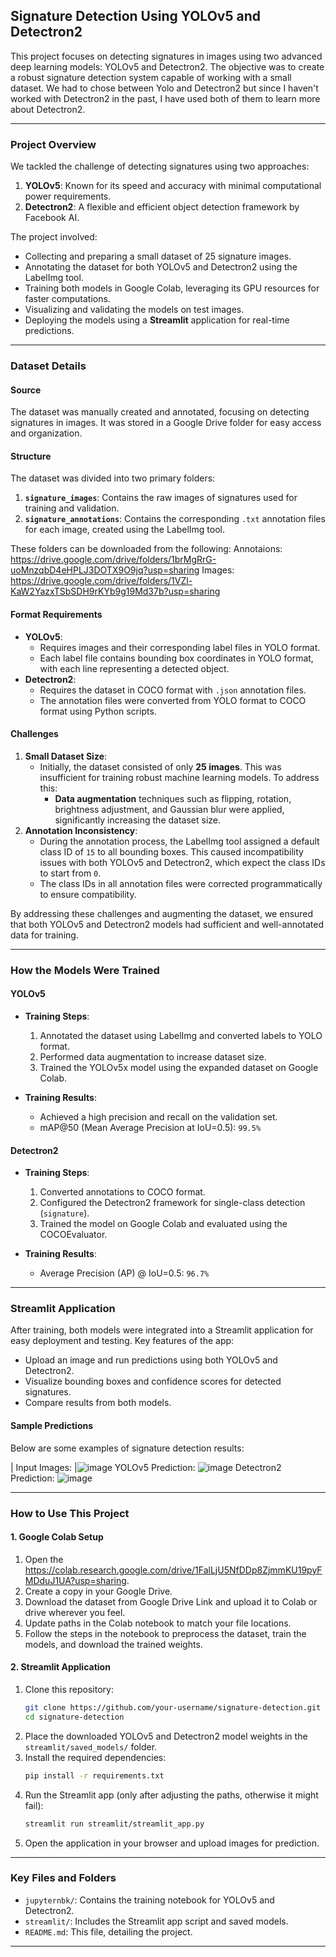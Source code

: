
## **Signature Detection Using YOLOv5 and Detectron2**

This project focuses on detecting signatures in images using two advanced deep learning models: YOLOv5 and Detectron2. The objective was to create a robust signature detection system capable of working with a small dataset. We had to chose between Yolo and Detectron2 but since I haven't worked with Detectron2 in the past, I have used both of them to learn more about Detectron2.

---

### **Project Overview**
We tackled the challenge of detecting signatures using two approaches:
1. **YOLOv5**: Known for its speed and accuracy with minimal computational power requirements.
2. **Detectron2**: A flexible and efficient object detection framework by Facebook AI.

The project involved:
- Collecting and preparing a small dataset of 25 signature images.
- Annotating the dataset for both YOLOv5 and Detectron2 using the LabelImg tool.
- Training both models in Google Colab, leveraging its GPU resources for faster computations.
- Visualizing and validating the models on test images.
- Deploying the models using a **Streamlit** application for real-time predictions.

---

### **Dataset Details**

#### **Source**
The dataset was manually created and annotated, focusing on detecting signatures in images. It was stored in a Google Drive folder for easy access and organization.

#### **Structure**
The dataset was divided into two primary folders:
1. **`signature_images`**: Contains the raw images of signatures used for training and validation.
2. **`signature_annotations`**: Contains the corresponding `.txt` annotation files for each image, created using the LabelImg tool.

These folders can be downloaded from the following:
Annotaions: https://drive.google.com/drive/folders/1brMgRrG-uoMnzqbD4eHPLJ3DOTX9O9jq?usp=sharing
Images: https://drive.google.com/drive/folders/1VZl-KaW2YazxTSbSDH9rKYb9g19Md37b?usp=sharing

#### **Format Requirements**
- **YOLOv5**:
  - Requires images and their corresponding label files in YOLO format.
  - Each label file contains bounding box coordinates in YOLO format, with each line representing a detected object.
- **Detectron2**:
  - Requires the dataset in COCO format with `.json` annotation files.
  - The annotation files were converted from YOLO format to COCO format using Python scripts.

#### **Challenges**
1. **Small Dataset Size**:
   - Initially, the dataset consisted of only **25 images**. This was insufficient for training robust machine learning models. To address this:
     - **Data augmentation** techniques such as flipping, rotation, brightness adjustment, and Gaussian blur were applied, significantly increasing the dataset size.
2. **Annotation Inconsistency**:
   - During the annotation process, the LabelImg tool assigned a default class ID of `15` to all bounding boxes. This caused incompatibility issues with both YOLOv5 and Detectron2, which expect the class IDs to start from `0`.
   - The class IDs in all annotation files were corrected programmatically to ensure compatibility.

By addressing these challenges and augmenting the dataset, we ensured that both YOLOv5 and Detectron2 models had sufficient and well-annotated data for training. 

---

### **How the Models Were Trained**
#### **YOLOv5**
- **Training Steps**:
  1. Annotated the dataset using LabelImg and converted labels to YOLO format.
  2. Performed data augmentation to increase dataset size.
  3. Trained the YOLOv5x model using the expanded dataset on Google Colab.

- **Training Results**:
  - Achieved a high precision and recall on the validation set.
  - mAP@50 (Mean Average Precision at IoU=0.5): `99.5%`

#### **Detectron2**
- **Training Steps**:
  1. Converted annotations to COCO format.
  2. Configured the Detectron2 framework for single-class detection (`signature`).
  3. Trained the model on Google Colab and evaluated using the COCOEvaluator.

- **Training Results**:
  - Average Precision (AP) @ IoU=0.5: `96.7%`

---

### **Streamlit Application**
After training, both models were integrated into a Streamlit application for easy deployment and testing. Key features of the app:
- Upload an image and run predictions using both YOLOv5 and Detectron2.
- Visualize bounding boxes and confidence scores for detected signatures.
- Compare results from both models.

#### **Sample Predictions**
Below are some examples of signature detection results:

| Input Images:
|![image](https://github.com/user-attachments/assets/0e564eb9-1159-49e7-9b44-f78446517bb7)
YOLOv5 Prediction: ![image](https://github.com/user-attachments/assets/ccab8f11-a925-41a8-b284-f4e3884c68a6)
Detectron2 Prediction: ![image](https://github.com/user-attachments/assets/f8d1d529-e826-4ff8-9afb-dbe69173c816)

---

### **How to Use This Project**
#### **1. Google Colab Setup**
1. Open the https://colab.research.google.com/drive/1FalLjU5NfDDp8ZjmmKU19pyFMDduJ1UA?usp=sharing.
2. Create a copy in your Google Drive.
3. Download the dataset from Google Drive Link and upload it to Colab or drive wherever you feel.
4. Update paths in the Colab notebook to match your file locations.
5. Follow the steps in the notebook to preprocess the dataset, train the models, and download the trained weights.

#### **2. Streamlit Application**
1. Clone this repository:
   ```bash
   git clone https://github.com/your-username/signature-detection.git
   cd signature-detection
   ```
2. Place the downloaded YOLOv5 and Detectron2 model weights in the `streamlit/saved_models/` folder.
3. Install the required dependencies:
   ```bash
   pip install -r requirements.txt
   ```
4. Run the Streamlit app (only after adjusting the paths, otherwise it might fail):
   ```bash
   streamlit run streamlit/streamlit_app.py
   ```
5. Open the application in your browser and upload images for prediction.

---

### **Key Files and Folders**
- `jupyternbk/`: Contains the training notebook for YOLOv5 and Detectron2.
- `streamlit/`: Includes the Streamlit app script and saved models.
- `README.md`: This file, detailing the project.

---
